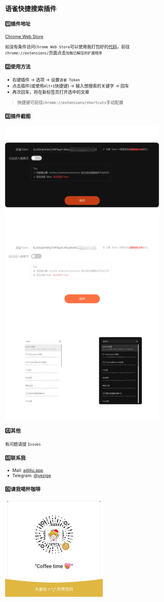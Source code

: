 ## 语雀快捷搜索插件

### 1️⃣插件地址

[Chrome Web Store](https://chrome.google.com/webstore/detail/yuque-helper/lffaohdkiepcnjnnbngjbmpgegbnepgf?hl=zh-CN)

如没有条件访问`Chrome Web Store`可以使用我打包好的[代码](https://github.com/yezige/yuque-search/releases/latest/download/yuque-search-release-latest.zip)，前往`chrome://extensions/`页面点击`加载已解压的扩展程序`

### 2️⃣使用方法

- 右键插件 -> 选项 -> 设置`语雀 Token`
- 点击插件(或使用`Alt+1`快捷键) -> 输入想搜索的关键字 -> 回车
- 再次回车，将在新标签页打开选中的文章

> 快捷键可前往`chrome://extensions/shortcuts`手动配置

### 3️⃣插件截图

<img src="static/images/preview3.png" height="320" alt="预览3" style="display: block;" />
<img src="static/images/preview2.png" height="320" alt="预览2" style="display: block;" />
<img src="static/images/preview1.png" height="320" alt="预览1" style="display: block;" />

### 4️⃣其他

有问题请提 `Issues`

### 5️⃣联系我

- Mail: [a@liu.app](mailto:a@liu.app)
- Telegram: [@yezige](https://t.me/yezige)

### 6️⃣请我喝杯咖啡

<img src="static/images/praise_small.jpg" width="320" height="320" alt="请我喝杯咖啡" />
